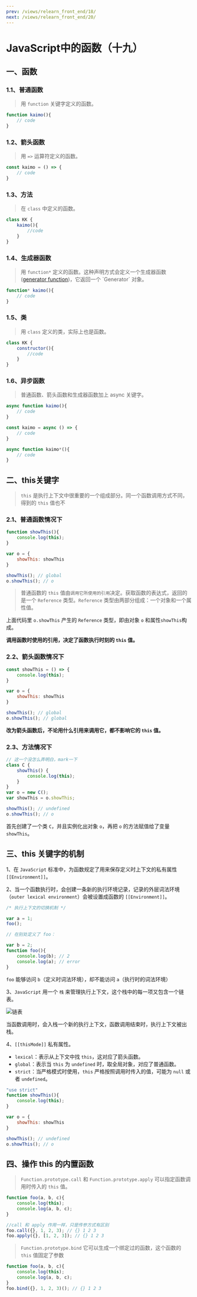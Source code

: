 ```yaml
---
prev: /views/relearn_front_end/18/
next: /views/relearn_front_end/20/
---
```

# JavaScript中的函数（十九）

## 一、函数

### 1.1、普通函数

> 用 `function` 关键字定义的函数。

```js
function kaimo(){
    // code
}
```

### 1.2、箭头函数

> 用 `=>` 运算符定义的函数。

```js
const kaimo = () => {
    // code
}
```

### 1.3、方法

> 在 `class` 中定义的函数。

```js
class KK {
    kaimo(){
        //code
    }
}
```

### 1.4、生成器函数

> 用 `function*` 定义的函数。这种声明方式会定义一个生成器函数 ([generator function](https://developer.mozilla.org/zh-CN/docs/Web/JavaScript/Reference/Statements/function*))，它返回一个  `Generator`  对象。

```js
function* kaimo(){
    // code
}
```

### 1.5、类

> 用 `class` 定义的类，实际上也是函数。

```js
class KK {
    constructor(){
        //code
    }
}
```

### 1.6、异步函数

> 普通函数、箭头函数和生成器函数加上 async 关键字。

```js
async function kaimo(){
    // code
}

const kaimo = async () => {
    // code
}

async function kaimo*(){
    // code
}
```

## 二、this关键字

> `this` 是执行上下文中很重要的一个组成部分。同一个函数调用方式不同，得到的 `this` 值也不

### 2.1、普通函数情况下

```js
function showThis(){
    console.log(this);
}

var o = {
    showThis: showThis
}

showThis(); // global
o.showThis(); // o

```

> 普通函数的 `this` 值由`调用它所使用的引用`决定。获取函数的表达式，返回的是一个 `Reference` 类型。`Reference` 类型由两部分组成：一个对象和一个属性值。

上面代码里 `o.showThis` 产生的 `Reference` 类型，即由对象 `o` 和属性`showThis`构成。

**调用函数时使用的引用，决定了函数执行时刻的 `this` 值。**

### 2.2、箭头函数情况下

```js
const showThis = () => {
    console.log(this);
}

var o = {
    showThis: showThis
}

showThis(); // global
o.showThis(); // global
```

**改为箭头函数后，不论用什么引用来调用它，都不影响它的 `this` 值。**

### 2.3、方法情况下

```js
// 这一个没怎么弄明白，mark一下
class C {
    showThis() {
        console.log(this);
    }
}
var o = new C();
var showThis = o.showThis;

showThis(); // undefined
o.showThis(); // o
```

首先创建了一个类 `C`，并且实例化出对象 `o`，再把 `o` 的方法赋值给了变量 `showThis`。

## 三、this 关键字的机制

1、在 `JavaScript` 标准中，为函数规定了用来保存定义时上下文的私有属性 `[[Environment]]`。

2、当一个函数执行时，会创建一条新的执行环境记录，记录的外层词法环境（`outer lexical environment`）会被设置成函数的 `[[Environment]]`。

```js
/* 执行上下文的切换机制 */

var a = 1;
foo();

// 在别处定义了 foo：

var b = 2;
function foo(){
    console.log(b); // 2
    console.log(a); // error
}
```

`foo` 能够访问 `b`（定义时词法环境），却不能访问 `a`（执行时的词法环境）

3、`JavaScript` 用一个 `栈` 来管理执行上下文，这个栈中的每一项又包含一个链表。

![链表](https://static001.geekbang.org/resource/image/e8/31/e8d8e96c983a832eb646d6c17ff3df31.jpg)

当函数调用时，会入栈一个新的执行上下文，函数调用结束时，执行上下文被出栈。

4、`[[thisMode]]` 私有属性。

- `lexical`：表示从上下文中找 `this`，这对应了箭头函数。
- `global`：表示当 `this` 为 `undefined` 时，取全局对象，对应了普通函数。
- `strict`：当严格模式时使用，`this` 严格按照调用时传入的值，可能为 `null` 或者 `undefined`。

```js
"use strict"
function showThis(){
    console.log(this);
}

var o = {
    showThis: showThis
}

showThis(); // undefined
o.showThis(); // o
```

## 四、操作 this 的内置函数

> `Function.prototype.call` 和 `Function.prototype.apply` 可以指定函数调用时传入的 `this` 值。

```js
function foo(a, b, c){
    console.log(this);
    console.log(a, b, c);
}

//call 和 apply 作用一样，只是传参方式有区别
foo.call({}, 1, 2, 3); // {} 1 2 3
foo.apply({}, [1, 2, 3]); // {} 1 2 3
```

> `Function.prototype.bind` 它可以生成一个绑定过的函数，这个函数的 `this` 值固定了参数

```js
function foo(a, b, c){
    console.log(this);
    console.log(a, b, c);
}
foo.bind({}, 1, 2, 3)(); // {} 1 2 3
```
